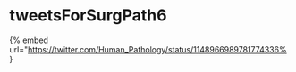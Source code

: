 # tweetsForSurgPath6

{% embed url="https://twitter.com/Human_Pathology/status/1148966989781774336% }

